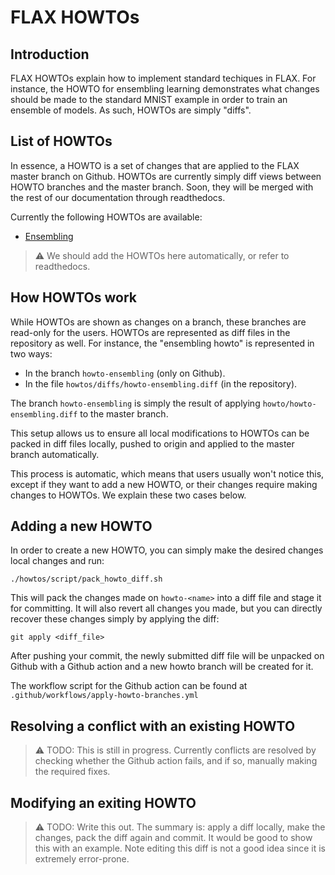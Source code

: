 # FLAX HOWTOs

## Introduction

FLAX HOWTOs explain how to implement standard techiques in FLAX. For instance,
the HOWTO for ensembling learning demonstrates what changes should be made to
the standard MNIST example in order to train an ensemble of models. As such, 
HOWTOs are simply "diffs".

## List of HOWTOs

In essence, a HOWTO is a set of changes that are applied to the FLAX master 
branch on Github. HOWTOs are currently simply diff views between HOWTO branches 
and the master branch. Soon, they will be merged with the rest of our 
documentation through readthedocs.

Currently the following HOWTOs are available:

* [Ensembling](https://github.com/marcvanzee/flax/compare/prerelease..howto-ensembling?diff=split)

> :warning: We should add the HOWTOs here automatically, or refer to 
            readthedocs.

## How HOWTOs work

While HOWTOs are shown as changes on a branch, these branches are read-only for
the users. HOWTOs are represented as diff files in the repository as well. For 
instance, the "ensembling howto" is represented in two ways:

* In the branch `howto-ensembling` (only on Github).
* In the file `howtos/diffs/howto-ensembling.diff` (in the repository).

The branch `howto-ensembling` is simply the result of applying 
`howto/howto-ensembling.diff` to the master branch.

This setup allows us to ensure all local modifications to HOWTOs can be packed
in diff files locally, pushed to origin and applied to the master branch 
automatically.

This process is automatic, which means that users usually won't notice this, 
except if they want to add a new HOWTO, or their changes require making changes
to HOWTOs. We explain these two cases below.

## Adding a new HOWTO

In order to create a new HOWTO, you can simply make the desired changes local
changes and run:

```
./howtos/script/pack_howto_diff.sh
```

This will pack the changes made on `howto-<name>` into a diff file and stage it
for committing. It will also revert all changes you made, but you can directly
recover these changes simply by applying the diff:

```
git apply <diff_file>
```

After pushing your commit, the newly submitted diff file will be unpacked on
Github with a Github action and a new howto branch will be created for it.

The workflow script for the Github action can be found at 
`.github/workflows/apply-howto-branches.yml`

## Resolving a conflict with an existing HOWTO

> :warning: TODO: This is still in progress. Currently conflicts are resolved by
            checking whether the Github action fails, and if so, manually making
            the required fixes.

## Modifying an exiting HOWTO

> :warning: TODO: Write this out. The summary is: apply a diff locally, make the
            changes, pack the diff again and commit. It would be good to show 
            this with an example. Note editing this diff is not a good idea 
            since it is extremely error-prone.